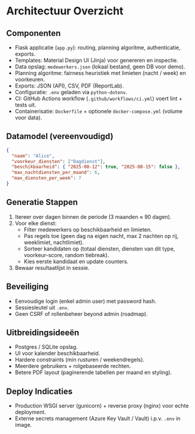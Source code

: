 # Architectuur Overzicht

## Componenten
- Flask applicatie (`app.py`): routing, planning algoritme, authenticatie, exports.
- Templates: Material Design UI (Jinja) voor genereren en inspectie.
- Data opslag: `medewerkers.json` (lokaal bestand, geen DB voor demo).
- Planning algoritme: fairness heuristiek met limieten (nacht / week) en voorkeuren.
- Exports: JSON (API), CSV, PDF (ReportLab).
- Configuratie: `.env` geladen via `python-dotenv`.
- CI: GitHub Actions workflow (`.github/workflows/ci.yml`) voert lint + tests uit.
- Containerisatie: `Dockerfile` + optionele `docker-compose.yml` (volume voor data).

## Datamodel (vereenvoudigd)
```json
{
  "naam": "Alice",
  "voorkeur_diensten": ["Dagdienst"],
  "beschikbaarheid": { "2025-08-12": true, "2025-08-15": false },
  "max_nachtdiensten_per_maand": 6,
  "max_diensten_per_week": 7
}
```

## Generatie Stappen
1. Itereer over dagen binnen de periode (3 maanden ≈ 90 dagen).
2. Voor elke dienst:
   - Filter medewerkers op beschikbaarheid en limieten.
   - Pas regels toe (geen dag na eigen nacht, max 2 nachten op rij, weeklimiet, nachtlimiet).
   - Sorteer kandidaten op (totaal diensten, diensten van dit type, voorkeur-score, random tiebreak).
   - Kies eerste kandidaat en update counters.
3. Bewaar resultaatlijst in sessie.

## Beveiliging
- Eenvoudige login (enkel admin user) met password hash.
- Sessiesleutel uit `.env`.
- Geen CSRF of rollenbeheer beyond admin (roadmap).

## Uitbreidingsideeën
- Postgres / SQLite opslag.
- UI voor kalender beschikbaarheid.
- Hardere constraints (min rusturen / weekendregels).
- Meerdere gebruikers + rolgebaseerde rechten.
- Betere PDF layout (paginerende tabellen per maand en styling).

## Deploy Indicaties
- Production WSGI server (gunicorn) + reverse proxy (nginx) voor echte deployment.
- Externe secrets management (Azure Key Vault / Vault) i.p.v. `.env` in image.
